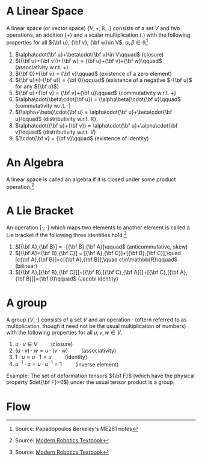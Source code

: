 # A Linear Space

A linear space (or vector space) $\{V,+;\mathbb{R},.\}$ consists of a set $V$ and two operations, an addition $(+)$ and a scalar multiplication $(.)$ with the following properties for all ${\bf u}, {\bf v}, {\bf w}\in V$, $\alpha, \beta\in\mathbb{R}$[^1]
1.   $\alpha\cdot{\bf u}+\beta\cdot{\bf v}\in V\qquad$ (closure)
2.   $({\bf u}+{\bf v})+{\bf w} = {\bf u}+(\bf v)+{\bf w}\qquad$ (associativity w.r.t. +)
3.   ${\bf 0}+{\bf v} = {\bf v}\qquad$ (existence of a zero element)
4.   ${\bf u}+(-{\bf u}) = {\bf 0}\qquad$ (existence of a negative $-{\bf u}$ for any ${\bf u}$)
5.   ${\bf u}+{\bf v} = {\bf v}+{\bf u}\qquad$ (commutativity w.r.t. +)
6.   $\alpha\cdot(\beta\cdot{\bf u}) = (\alpha\beta)\cdot{\bf u}\qquad$ (commutativity w.r.t. $\cdot$)
7.   $(\alpha+\beta)\cdot{\bf u} = \alpha\cdot{\bf u}+\beta\cdot{\bf u}\qquad$ (distributivity w.r.t. $\mathbb{R}$)
8.   $\alpha\cdot({\bf u}+{\bf v}) = \alpha\cdot{\bf u}+\alpha\cdot{\bf v}\qquad$ (distributivity w.r.t. $V$)
9.   $1\cdot{\bf v} = {\bf v}\qquad$ (existence of identity)

# An Algebra

A linear space is called an algebra if it is closed under some product operation.[^2]

# A Lie Bracket

An operation $[\cdot,\cdot]$ which maps two elements to another element is called a Lie bracket if the following three identities hold.[^2]
1. $[{\bf A},{\bf B}] = -[{\bf B},{\bf A}]\qquad$ (anticommutative, skew)
2. $[{\bf A}+{\bf B},{\bf C}] = [{\bf A},{\bf C}]+[{\bf B},{\bf C}],\quad [c{\bf A},{\bf B}]=c[{\bf A},{\bf B}],\quad c\in\mathbb{R}\qquad$ (bilinear)
3. $[{\bf A},[{\bf B},{\bf C}]]+[{\bf B},[{\bf C},{\bf A}]]+[{\bf C},[{\bf A},{\bf B}]]={\bf 0}\qquad$ (Jacobi identity)

# A group
A group $\{V,\cdot\}$ consists of a set $V$ and an operation $\cdot$ (oftern referred to as multiplication, though it need not be the usual multiplication of numbers) with the following properties for all $u, v, w\in V$.

1. $u\cdot v \in V\qquad$ (closure)
2. $(u\cdot v)\cdot w = u\cdot(v\cdot w)\qquad$ (associativity)
3. $1\cdot u = u\cdot 1 = u\qquad$ (identity)
4. $u^{-1}\cdot u = u\cdot u^{-1} = 1\qquad$ (inverse element)

Example: The set of deformation tensors ${\bf F}$ (which have the physical property $det{\bf F}>0$) under the usual tensor product is a group.

# Flow


[^1]: Source: Papadopoulos Berkeley's ME281 notes
[^2]: Source: [Modern Robotics Textbook](https://hades.mech.northwestern.edu/images/7/7f/MR.pdf)

